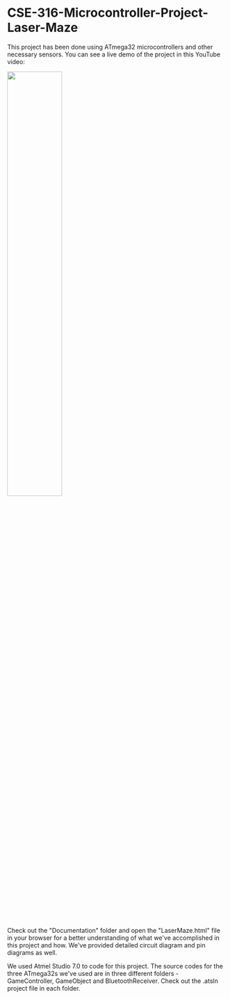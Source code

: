 # CSE-316-Microcontroller-Project-Laser-Maze
This project has been done using ATmega32 microcontrollers and other necessary sensors. You can see a live demo of the project in this YouTube video:

[<img src="https://img.youtube.com/vi/IB2CS40slIg/hqdefault.jpg" width="50%">](https://youtu.be/IB2CS40slIg)

Check out the "Documentation" folder and open the "LaserMaze.html" file in your browser for a better understanding of what we've accomplished in this project and how. We've provided detailed circuit diagram and pin diagrams as well. 

We used Atmel Studio 7.0 to code for this project. The source codes for the three ATmega32s we've used are in three different folders - GameController, GameObject and BluetoothReceiver. Check out the .atsln project file in each folder.

